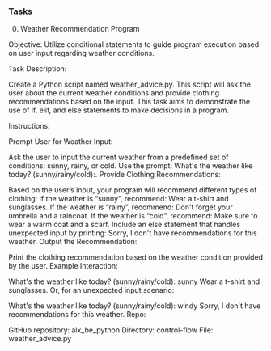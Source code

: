 <h3>Tasks</h3>

0. Weather Recommendation Program

Objective: Utilize conditional statements to guide program execution based on user input regarding weather conditions.

Task Description:

Create a Python script named weather_advice.py. This script will ask the user about the current weather conditions and provide clothing recommendations based on the input. This task aims to demonstrate the use of if, elif, and else statements to make decisions in a program.

Instructions:

Prompt User for Weather Input:

Ask the user to input the current weather from a predefined set of conditions: sunny, rainy, or cold.
Use the prompt: What's the weather like today? (sunny/rainy/cold):.
Provide Clothing Recommendations:

Based on the user’s input, your program will recommend different types of clothing:
If the weather is “sunny”, recommend: Wear a t-shirt and sunglasses.
If the weather is “rainy”, recommend: Don't forget your umbrella and a raincoat.
If the weather is “cold”, recommend: Make sure to wear a warm coat and a scarf.
Include an else statement that handles unexpected input by printing: Sorry, I don't have recommendations for this weather.
Output the Recommendation:

Print the clothing recommendation based on the weather condition provided by the user.
Example Interaction:

What's the weather like today? (sunny/rainy/cold): sunny
Wear a t-shirt and sunglasses.
Or, for an unexpected input scenario:

What's the weather like today? (sunny/rainy/cold): windy
Sorry, I don't have recommendations for this weather.
Repo:

GitHub repository: alx_be_python
Directory: control-flow
File: weather_advice.py
